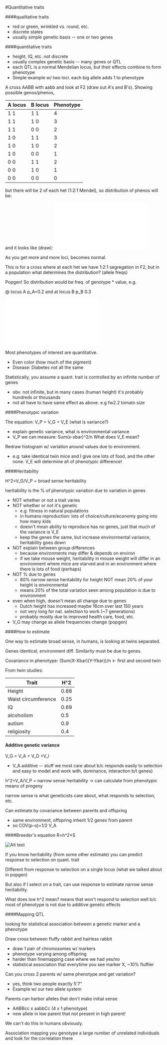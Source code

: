 #Quantitative traits

####qualitative traits

- red or green, wrinkled vs. round, etc. 
- discrete states
- usually simple genetic basis -- one or two genes

####quantitative traits

- height, IQ, etc. not discrete 
- usually complex genetic basis -- many genes or QTL
- each QTL is a normal Mendelian locus, but their effects combine to form phenotype
- Simple example w/ two loci. each big allele adds 1 to phenotype

A cross AABB with aabb and look at F2 (draw out A's and B's). Showing possible genos/phenos, 

A locus | B locus | Phenotype
---|---|---
1	1	|1	1	| 41	1	|1	0|	31	1	|0	0|	21	0	|1	1|	3
1	0	|1	0|	21	0	|0	0|	1
0	0	|1	1|	20	0	|1	0|	10	0	|0	0|	0
 
but there will be 2 of each het (1:2:1 Mendel), so distribution of phenos will be:

and it looks like (draw): ![Alt text](/Users/jri/src/bis101/phenos1.pdf)

As you get more and more loci, becomes normal. 

This is for a cross where at each het we have 1:2:1 segregation in F2, but in a population what determines the distribution? (allele freqs)

Popgen!  So distribution would be freq. of genotype * value, e.g.

@ locus A p_A=0.2 and at locus B p_B 0.3

![Alt text](/Users/jri/src/bis101/phenos2.pdf)

Most phenotypes of interest are quantitative.

- Even color (how much of the pigment)
- Disease: Diabetes not all the same

Statistically, you assume a quant. trait is controlled by an infinite number of genes

- obv. not infinite, but in many cases (human height) it's probably hundreds or thousands
- not all have to have same effect as above. e.g fw2.2 tomato size

####Phenotypic variation 
 
The equation: V_P = V_G + V_E (what is variance?)

- explain genetic variance, what is environmental variance
- V_P we can measure: Sum(x-xbar)^2/n
What does V_E mean? 

Redraw histogram w/ variation around values due to environment. 

- e.g. take identical twin mice and I give one lots of food, and the other none. V_E will determine all of phenotypic difference!

####Heritability
           
H^2=V_G/V_P = broad sense heritability 

heritability is the % of phenotypic variation due to variation in genes

- NOT whether or not a trait varies
- NOT whether or not it's genetic
	- e.g. fitness in natural populations
	- in humans reproduction: lots of choice/culture/economy going into how many kids	
	- doesn't mean ability to reproduce has no genes, just that much of the variance is V_E
	- keep the genes the same, but increase environmental variance, heritability goes down
- NOT explain between group differences
	- because environments may differ & depends on environ
	- if we take mouse weight, heritability in mouse weight will differ in an environment where mice are starved and in an environment where there is lots of food (perhaps)
- NOT % due to genes
	- 80% narrow sense heritability for height NOT mean 20% of your height is environmental
	- means 20% of the total variation seen among population is due to environment
- even when high, doesn't mean all change due to genes
	- Dutch height has increased maybe 16cm over last 150 years
	- not very long for nat. selection to work (~7 generations)
	- probably mostly due to improved health care, food, etc.
- V_G may change as allele frequencies change (popgen)

####How to estimate

One way to estimate broad sense, in humans, is looking at twins separated. 

Genes identical, environment diff. Similarity must be due to genes.

Covariance in phenotype: (Sum(X-Xbar)(Y-Ybar))/n  <- first and second twin

From twin studies:

Trait | H^2
--- | ---
Height | 0.88
Waist circumference | 0.25
IQ | 0.69
alcoholism | 0.5
autism | 0.9
religiosity | 0.4

#### Additive genetic variance

V_G = V_A + V_D +V_I  
- V_A additive -- stuff we most care about b/c responds easily to selection and easy to model and work with, dominance, interaction b/t genes)

h^2=V_A/V_P = narrow sense heritability -> can calculate from phenotypic means of progeny

narrow sense is what geneticists care about, what responds to selection, etc.

Can estimate by covariance between parents and offspring

- same environment, offspring inherit 1/2 genes from parent
- so COV(p-o)=1/2 V_A

####Breeder's equation
R=h^2*S

![Alt text](/Users/jri/src/bis101/response_selection.jpg)

If you know heritability (from some other estimate) you can predict response to selection on quant. trait

Different from response to selection on a single locus (what we talked about in popgen)

But also if I select on a trait, can use response to estimate narrow sense heritability.

What does low h^2 mean?  means that won't respond to selection well b/c most of phenotype is not due to additive genetic effects
            
####Mapping QTL

looking for statistical association between a genetic marker and a phenotype

Draw cross between fluffy rabbit and hairless rabbit

- draw 1 pair of chromosomes w/ markers
- phenotype varying among offspring
- harder than finemapping case where we had yes/no
- statistical association that everytime you see marker X, ~10% fluffier

Can you cross 2 parents w/ same phenotype and get variation?

- yes, think two people exactly 5'7"
- Example w/ our two allele system

Parents can harbor alleles that don't make initial sense

- AABBcc x aabbCc (4 x 1 phenotype)
- new allele in low parent that not present in high parent!

We can't do this in humans obviously.

Association mapping you genotype a large number of unrelated individuals and look for the correlation there 



